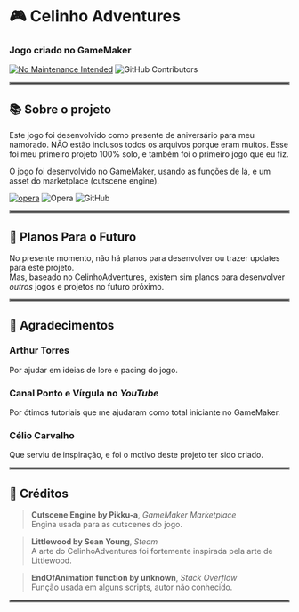 # 🎮 Celinho Adventures
### Jogo criado no GameMaker
[![No Maintenance Intended](http://unmaintained.tech/badge.svg)](http://unmaintained.tech/) <img alt="GitHub Contributors" src="https://img.shields.io/github/contributors/bpsoraggi/PUC-Minas" />
<hr style="border:2px solid gray">

## 📚 Sobre o projeto
Este jogo foi desenvolvido como presente de aniversário para meu namorado. NÃO estão inclusos todos os arquivos porque eram muitos. Esse foi meu primeiro projeto 100% solo, e também foi o primeiro jogo que eu fiz.<br>

O jogo foi desenvolvido no GameMaker, usando as funções de lá, e um asset do marketplace (cutscene engine).

 
<a href='https://github.com/shivamkapasia0' target="_blank"><img alt='opera' src='https://img.shields.io/badge/gamemaker-100000?style=for-the-badge&logo=opera&logoColor=white&labelColor=0081A5&color=0081A5'/></a> ![Opera](https://img.shields.io/badge/Opera-FF1B2D?style=for-the-badge&logo=Opera&logoColor=white) ![GitHub](https://img.shields.io/badge/github-%23121011.svg?style=for-the-badge&logo=github&logoColor=white)
<hr style="border:2px solid gray">

## 🔮 Planos Para o Futuro
No presente momento, não há planos para desenvolver ou trazer updates para este projeto.<br>
Mas, baseado no CelinhoAdventures, existem sim planos para desenvolver *outros* jogos e projetos no futuro próximo.
<hr style="border:2px solid gray">

## 🤝 Agradecimentos
### Arthur Torres
Por ajudar em ideias de lore e pacing do jogo.

### Canal **Ponto e Vírgula** no *YouTube*
Por ótimos tutoriais que me ajudaram como total iniciante no GameMaker.

### Célio Carvalho
Que serviu de inspiração, e foi o motivo deste projeto ter sido criado.
<hr style="border:2px solid gray">

## 📝 Créditos
>**Cutscene Engine by Pikku-a**, *GameMaker Marketplace*<br>
Engina usada para as cutscenes do jogo.

>**Littlewood by Sean Young**, *Steam*<br>
A arte do CelinhoAdventures foi fortemente inspirada pela arte de Littlewood.

>**EndOfAnimation function by unknown**, *Stack Overflow*<br>
Função usada em alguns scripts, autor não conhecido.
<hr style="border:2px solid gray">
